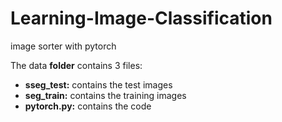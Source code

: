 # Learning-Image-Classification
image sorter with pytorch  

The data **folder** contains 3 files:
- **sseg_test:** contains the test images
- **seg_train:** contains the training images
- **pytorch.py:** contains the code
